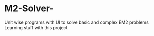 # M2-Solver-
Unit wise programs with UI to solve basic and complex EM2 problems
Learning stuff with this project
